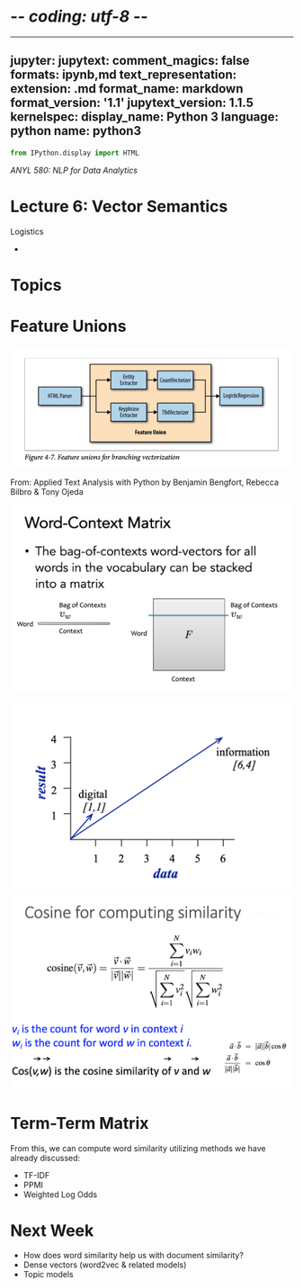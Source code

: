 # -*- coding: utf-8 -*-
---
jupyter:
  jupytext:
    comment_magics: false
    formats: ipynb,md
    text_representation:
      extension: .md
      format_name: markdown
      format_version: '1.1'
      jupytext_version: 1.1.5
  kernelspec:
    display_name: Python 3
    language: python
    name: python3
---

```python slideshow={"slide_type": "skip"}
from IPython.display import HTML
```

<!-- #region {"slideshow": {"slide_type": "slide"}} -->
*ANYL 580: NLP for Data Analytics*

# **Lecture 6: Vector Semantics**
<!-- #endregion -->

<!-- #region {"slideshow": {"slide_type": "notes"}} -->
Logistics

- 
<!-- #endregion -->

<!-- #region {"slideshow": {"slide_type": "slide"}} -->
# Topics


<!-- #endregion -->

<!-- #region {"slideshow": {"slide_type": "slide"}} -->
# Feature Unions

![](../images/feature-unions.png)
<!-- #endregion -->

<!-- #region {"slideshow": {"slide_type": "notes"}} -->
From: Applied Text Analysis with Python by Benjamin Bengfort, Rebecca Bilbro & Tony Ojeda
<!-- #endregion -->

<!-- #region {"slideshow": {"slide_type": "slide"}} -->
![](../images/bag-of-contexts.png)
<!-- #endregion -->

<!-- #region {"slideshow": {"slide_type": "slide"}} -->
![](../images/digital-info-vectors.png)
<!-- #endregion -->

<!-- #region {"slideshow": {"slide_type": "slide"}} -->
![](../images/cosine-sim.png)
<!-- #endregion -->

<!-- #region {"slideshow": {"slide_type": "slide"}} -->
# Term-Term Matrix

From this, we can compute word similarity utilizing methods we have already discussed:
- TF-IDF
- PPMI
- Weighted Log Odds
<!-- #endregion -->

<!-- #region {"slideshow": {"slide_type": "slide"}} -->
# Next Week

- How does word similarity help us with document similarity?
- Dense vectors (word2vec & related models)
- Topic models
<!-- #endregion -->
